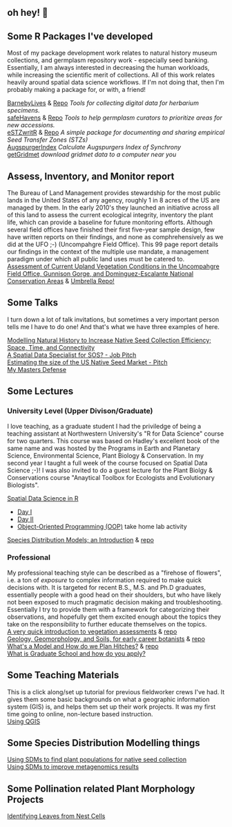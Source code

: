 ## oh hey! 👋

## Some R Packages I've developed
Most of my package development work relates to natural history museum collections, and germplasm repository work - especially seed banking. 
Essentially, I am always interested in decreasing the human workloads, while increasing the scientific merit of collections. 
All of this work relates heavily around spatial data science workflows. 
If I'm not doing that, then I'm probably making a package for, or with, a friend!  

[BarnebyLives](https://sagesteppe.github.io/BarnebyLives/) & [Repo](https://github.com/sagesteppe/BarnebyLives) *Tools for collecting digital data for herbarium specimens.*  
[safeHavens](https://sagesteppe.github.io/safeHavens/) & [Repo](https://github.com/sagesteppe/safeHavens) *Tools to help germplasm curators to prioritize areas for new accessions.*  
[eSTZwritR](https://sagesteppe.github.io/eSTZwritR/) & [Repo](https://github.com/sagesteppe/eSTZwritR) *A simple package for documenting and sharing empirical Seed Transfer Zones (STZs)*   
[AugspurgerIndex](https://github.com/sagesteppe/AugspurgerIndex) *Calculate Augspurgers Index of Synchrony*   
[getGridmet](https://github.com/sagesteppe/getGridmet) *download gridmet data to a computer near you*  

## Assess, Inventory, and Monitor report
The Bureau of Land Management provides stewardship for the most public lands in the United States of any agency, roughly 1 in 8 acres of the US are managed by them. In the early 2010's they launched an initiative across all of this land to assess the current ecological integrity, inventory the plant life, which can provide a baseline for future monitoring efforts. Although several field offices have finished their first five-year sample design, few have written reports on their findings, and none as comphrehensively as we did at the UFO ;-) (Uncompahgre Field Office). This 99 page report details our findings in the context of the multiple use mandate, a management paradigm under which all public land uses must be catered to.  
[Assessment of Current Upland Vegetation Conditions in the Uncompahgre Field Office, Gunnison Gorge, and Dominguez-Escalante National Conservation Areas](https://www.britishecologicalsociety.org/applied-ecology-resources/document/20240022706/)  & [Umbrella Repo!](https://github.com/sagesteppe/UFO_AIM_Panel1_Final_Report)

## Some Talks
I turn down a lot of talk invitations, but sometimes a very important person tells me I have to do one! 
And that's what we have three examples of here. 

[Modelling Natural History to Increase Native Seed Collection Efficiency; Space, Time, and Connectivity](https://sagesteppe.github.io/Modelling-Natural-History-to-Increase-Native-Seed-Collection-Efficiency/)  
[A Spatial Data Specialist for SOS? - Job Pitch](https://sagesteppe.github.io/Spatial-Data-Specialist-SOS-National-Team/)   
[Estimating the size of the US Native Seed Market - Pitch](https://sagesteppe.github.io/SeedMarketSizingTalk/)  
[My Masters Defense](https://github.com/sagesteppe/thesis_talk)   

## Some Lectures  

### University Level (Upper Divison/Graduate)
I love teaching, as a graduate student I had the priviledge of being a teaching assistant at Northwestern University's "R for Data Science" course for two quarters. 
This course was based on Hadley's excellent book of the same name and was hosted by the Programs in Earth and Planetary Science, Environmental Science, Plant Biology & Conservation. 
In my second year I taught a full week of the course focused on Spatial Data Science ;-)! 
I was also invited to do a guest lecture for the Plant Biolgy & Conservations course "Anaytical Toolbox for Ecologists and Evolutionary Biologists".  

[Spatial Data Science in R](https://github.com/sagesteppe/Spatial_Data_Science_R)   
  - [Day I](https://sagesteppe.github.io/SpatialDataScienceI/)
  - [Day II](https://sagesteppe.github.io/SpatialDatasScienceII/)   
  - [Object-Oriented Programming (OOP)](https://sagesteppe.github.io/Object-OrientedProgramming/)  take home lab activity

[Species Distribution Models; an Introduction](https://sagesteppe.github.io/Analytical_Toolkit_SDM/) & [repo](https://github.com/sagesteppe/Analytical_Toolkit_SDM)  

### Professional  
My professional teaching style can be described as a "firehose of flowers", i.e. a ton of *exposure* to complex information required to make quick decisions with. It is targeted for recent B.S., M.S. and Ph.D graduates, essentially people with a good head on their shoulders, but who have likely not been exposed to much pragmatic decision making and troubleshooting. Essentially I try to provide them with a framework for categorizing their observations, and hopefully get them excited enough about the topics they take on the responsibility to further educate themselves on the topics.  
[A very quick introduction to vegetation assessments](https://sagesteppe.github.io/CLM_2024_Veg_Ecology/) &  [repo](https://github.com/sagesteppe/CLM_2024_Veg_Ecology)  
[Geology, Geomorphology, and Soils, for early career botanists](https://sagesteppe.github.io/Geomorphology-Lecture/)  & [repo](https://github.com/sagesteppe/Geomorphology-Lecture)  
[What's a Model and How do we Plan Hitches?](https://sagesteppe.github.io/Whats-a-model-and-how-do-we-plan-hitches/) & [repo](https://github.com/sagesteppe/Whats-a-model-and-how-do-we-plan-hitches)  
[What is Graduate School and how do you apply?](https://sagesteppe.github.io/What-is-Graduate-School-and-how-do-you-apply/)

## Some Teaching Materials
This is a click along/set up tutorial for previous fieldworker crews I've had. It gives them some basic backgrounds on what a geographic information system (GIS) is, and helps them set up their work projects. It was my first time going to online, non-lecture based instruction.  
[Using QGIS](https://github.com/sagesteppe/QGIS_Lesson) 

## Some Species Distribution Modelling things
[Using SDMs to find plant populations for native seed collection](https://github.com/sagesteppe/SDM_restorations)  
[Using SDMs to improve metagenomics results](https://github.com/sagesteppe/SDMS_RMBL)  

## Some Pollination related Plant Morphology Projects
[Identifying Leaves from Nest Cells](https://github.com/sagesteppe/Nest-Cells-Leaves-ID)

<!--
**sagesteppe/sagesteppe** is a ✨ _special_ ✨ repository because its `README.md` (this file) appears on your GitHub profile.

Here are some ideas to get you started:

- 🔭 I’m currently working on ...
- 🌱 I’m currently learning ...
- 👯 I’m looking to collaborate on ...
- 🤔 I’m looking for help with ...
- 💬 Ask me about ...
- 📫 How to reach me: ...
- 😄 Pronouns: ...
- ⚡ Fun fact: ...
-->
